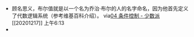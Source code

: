 - 顾名思义，布尔值就是以一个名为乔治·布尔的人的名字命名，因为他首先定义了代数逻辑系统（参考维基百科介绍）。
via[04 条件控制 - 少数派](https://sspai.com/post/62169)
[[20201217]] 上午6:13
- 
